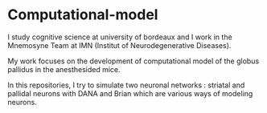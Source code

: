 # Computational-model

I study cognitive science at university of bordeaux and I work in the Mnemosyne Team at IMN (Institut of Neurodegenerative Diseases).

My work focuses on the development of computational model of the globus pallidus in the anesthesided mice.

In this repositories, I try to simulate two neuronal networks : striatal and pallidal neurons with DANA and Brian which are various ways of modeling neurons.
